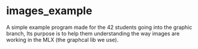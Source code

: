 # images_example
A simple example program made for the 42 students going into the graphic branch, Its purpose is to help them understanding the way images are working in the MLX (the graphcal lib we use).
